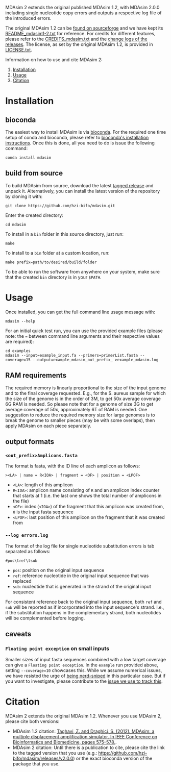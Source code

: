 MDAsim 2 extends the original published MDAsim 1.2, with MDAsim 2.0.0 including single nucleotide copy errors and outputs a respective log file of the introduced errors.

The original MDAsim 1.2 can be [found on sourceforge](https://sourceforge.net/projects/mdasim/) and we have kept its [README_mdasim1-2.txt](README_mdasim1-2.txt) for reference.
For credits for different features, please refer to the [CREDITS_mdasim.txt](CREDITS_mdasim.txt) and the [change logs of the releases](https://github.com/hzi-bifo/mdasim/releases).
The license, as set by the original MDAsim 1.2, is provided in [LICENSE.txt](LICENSE.txt).

Information on how to use and cite MDAsim 2:
1. [Installation](#installation)
2. [Usage](#usage)
3. [Citation](#citation)

# Installation

## bioconda

The easiest way to install MDAsim is via [bioconda](https://bioconda.github.io/). For the required one time setup of conda and bioconda, please refer to [bioconda's installation instructions](https://bioconda.github.io/#using-bioconda). Once this is done, all you need to do is issue the following command:

```
conda install mdasim
```

## build from source

To build MDAsim from source, download the latest [tagged release](https://github.com/hzi-bifo/mdasim/releases) and unpack it. Alternatively, you can install the latest version of the repository by cloning it with:

```
git clone https://github.com/hzi-bifo/mdasim.git
```

Enter the created directory:

```
cd mdasim
```

To install in a `bin` folder in this source directory, just run:
```
make
```

To install to a `bin` folder at a custom location, run:
```
make prefix=path/to/desired/build/folder
```

To be able to run the software from anywhere on your system, make sure that the created `bin` directory is in your `$PATH`.

# Usage

Once installed, you can get the full command line usage message with:
```
mdasim --help
```

For an initial quick test run, you can use the provided example files (please note: the `=` between command line arguments and their respective values are required):
```
cd examples
mdasim --input=example_input.fa --primers=primerList.fasta --coverage=15 --output=example_mdasim_out_prefix_ >example_mdasim.log
```
## RAM requirements

The required memory is linearly proportional to the size of the input genome and to the final coverage requested. E.g., for the S. aureus sample for which the size of the genome is in the order of 3M, to get 50x average coverage 6G RAM is needed. So please note that for a genome of size 3G to get average coverage of 50x, approximately 6T of RAM is needed. One suggestion to reduce the required memory size for large genomes is to break the genome to smaller pieces (may be with some overlaps), then apply MDAsim on each piece separately. 

## output formats

### `<out_prefix>Amplicons.fasta`

The format is fasta, with the ID line of each amplicon as follows:

```
><LA> | name = R<IOA> | fragment = <OF> | position = <LPOF>
```

* `<LA>`: length of this amplicon
* `R<IOA>`: amplicon name consisting of `R` and an amplicon index counter that starts at 1 (i.e. the last one shows the total number of amplicons in the file)
* `<OF>`: index (`<IOA>`) of the fragment that this amplicon was created from, `0` is the input fasta sequence
* `<LPOF>`: last position of this amplicon on the fragment that it was created from

### `--log errors.log`

The format of the log file for single nucleotide substitution errors is tab separated as follows:
```
#pos\tref\tsub
```

* `pos`: position on the original input sequence
* `ref`: reference nucleotide in the original input sequence that was replaced
* `sub`: nucleotide that is generated in the strand of the original input sequence

For consistent reference back to the original input sequence, both `ref` and `sub` will be reported as if incorporated into the input sequence's strand. I.e., if the substitution happens in the complementary strand, both nucleotides will be complemented before logging.

## caveats

### `Floating point exception` on small inputs

Smaller sizes of input fasta sequences combined with a low target coverage can give a `Floating point exception`. In the `example` run provided above, setting `--coverage=10` chowcases this. While we assume numerical issues, we have resisted the urge of [being nerd-sniped](https://www.xkcd.com/356/) in this particular case. But if you want to investigate, please contribute to the [issue we use to track this](https://github.com/hzi-bifo/mdasim/issues/10).

# Citation

MDAsim 2 extends the original MDAsim 1.2. Whenever you use MDAsim 2, please cite both versions:
* MDAsim 1.2 citation: [Taghavi, Z. and Draghici, S. (2012). MDAsim: a multiple displacement amplification simulator. In IEEE Conference on Bioinformatics and Biomedicine, pages 575–578.](https://doi.org/10.1109/BIBM.2012.6392622).
* MDAsim 2 citation: Until there is a publication to cite, please cite the link to the tagged version that you use (e.g.: <https://github.com/hzi-bifo/mdasim/releases/v2.0.0>) or the exact bioconda version of the package that you use.

